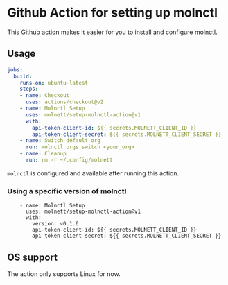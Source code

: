 # Github Action for setting up molnctl

This Github action makes it easier for you to install and configure [molnctl](https://github.com/molnett/molnctl).

## Usage

```yaml
jobs:
  build:
    runs-on: ubuntu-latest
    steps:
    - name: Checkout
      uses: actions/checkout@v2
    - name: Molnctl Setup
      uses: molnett/setup-molnctl-action@v1
      with:
        api-token-client-id: ${{ secrets.MOLNETT_CLIENT_ID }}
        api-token-client-secret: ${{ secrets.MOLNETT_CLIENT_SECRET }}
    - name: Switch default org
      run: molnctl orgs switch <your_org>
    - name: Cleanup
      run: rm -r ~/.config/molnett
```

`molnctl` is configured and available after running this action.

### Using a specific version of molnctl

```
    - name: Molnctl Setup
      uses: molnett/setup-molnctl-action@v1
      with:
        version: v0.1.6
        api-token-client-id: ${{ secrets.MOLNETT_CLIENT_ID }}
        api-token-client-secret: ${{ secrets.MOLNETT_CLIENT_SECRET }}
```

## OS support

The action only supports Linux for now.
